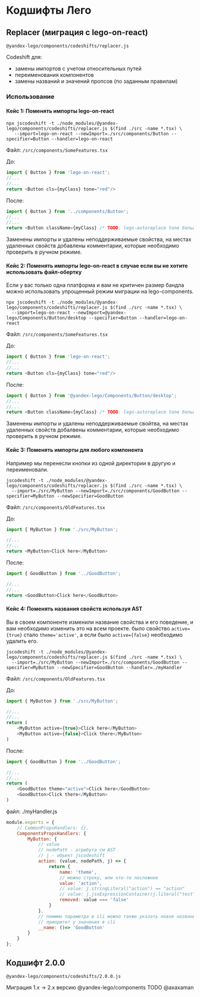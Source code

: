 
# Кодшифты Лего

## Replacer (миграция с lego-on-react)
`@yandex-lego/components/codeshifts/replacer.js`

 Codeshift для:
  - замены импортов с учетом относительных путей
  - переименования компонентов
  - замены названий и значений пропсов (по заданным правилам)

### Использование

#### Кейс 1: Поменять импорты lego-on-react

```
npx jscodeshift -t ./node_modules/@yandex-lego/components/codeshifts/replacer.js $(find ./src -name *.tsx) \
   --import=lego-on-react --newImport=./src/components/Button --specifier=Button --handler=lego-on-react
```

Файл: `/src/components/SomeFeatures.tsx`

До:
   ```js
   import { Button } from 'lego-on-react';
   //...
   //...
   return <Button cls={myClass} tone="red"/>
   ```

После:
   ```js
   import { Button } from '../components/Button';
   //...
   //...
   return <Button className={myClass} /* TODO: lego-autoreplace tone больше не поддерживается */ />
   ```
Заменены импорты и удалены неподдерживаемые свойства, на местах удаленных свойств добавлены комментарии, которые необходимо проверить в ручном режиме.

#### Кейс 2: Поменять импорты lego-on-react в случае если вы не хотите использовать файл-обертку

Если у вас только одна платформа и вам не критичен размер бандла можно использовать упрощенный режим миграции на lego-components.

```
npx jscodeshift -t ./node_modules/@yandex-lego/components/codeshifts/replacer.js $(find ./src -name *.tsx) \
  --import=lego-on-react --newImport=@yandex-lego/Components/Button/desktop --specifier=Button --handler=lego-on-react
```

Файл: `/src/components/SomeFeatures.tsx`

До:
   ```js
   import { Button } from 'lego-on-react';
   //...
   //...
   return <Button cls={myClass} tone="red"/>
   ```

После:
   ```js
   import { Button } from '@yandex-lego/Components/Button/desktop';
   //...
   //...
   return <Button className={myClass} /* TODO: lego-autoreplace tone больше не поддерживается */ />
   ```
Заменены импорты и удалены неподдерживаемые свойтва, на местах удаленных свойств добалвены комментарии, которые необходимо проверить в ручном режиме.

#### Кейс 3: Поменять импорты для любого компонента

Например мы перенесли кнопки из одной директории в другую и переименовали.

 ```
 jscodeshift -t ./node_modules/@yandex-lego/components/codeshifts/replacer.js $(find ./src -name *.tsx) \
   --import=./src/MyButton --newImport=./src/components/GoodButton --specifier=MyButton --newSpecifier=GoodButton
```

Файл: `/src/components/OldFeatures.tsx`

До:
```js
import { MyButton } from './src/MyButton';

//...
//...
return <MyButton>Click here</MyButton>

```
После:
```js
import { GoodButton } from '../GoodButton';

//...
//...
return <GoodButton>Click here</GoodButton>

```

#### Кейс 4: Поменять названия свойств используя AST

Вы в своем компоненте изменили название свойства и его поведение, и вам необходимо изменить это на всем проекте.
было свойство `active={true}` стало `theme='active'`, а если было `active={false}` необходимо удалить его.

 ```
 jscodeshift -t ./node_modules/@yandex-lego/components/codeshifts/replacer.js $(find ./src -name *.tsx) \
   --import=./src/MyButton --newImport=./src/components/GoodButton --specifier=MyButton --newSpecifier=GoodButton --handler=./myHandler
   ```

Файл: `/src/components/OldFeatures.tsx`

До:
```js
import { MyButton } from './src/MyButton';

//...
//...
return (
    <MyButton active={true}>Click here</MyButton>
    <MyButton active={false}>Click there</MyButton>
)

```
После:
```js
import { GoodButton } from '../GoodButton';

//...
//...
return (
    <GoodButton theme="active">Click here</GoodButton>
    <GoodButton>Click there</MyButton>
)
```

файл: ./myHandler.js
```js
module.exports = {
    // CommonPropsHandlers: {},
    ComponentsPropsHandlers: {
        MyButton: {
            // value
            // nodePath - атрибута см AST
            // j - объект jscodeshift
            action: (value, nodePath, j) => {
                return {
                    name: 'theme',
                    // можно строку, или что-то посложнее
                    value: 'action',
                    // value: j.stringLiteral("action") == "action"
                    // value: j.jsxExpressionContainer(j.literal("test")) == {"action"}
                    removed: value === 'false'
                }
            },
            // помимо параметра в cli можно также указать новое название для компонента
            // приоритет у значения в cli
            __name: ()=> 'GoodButton'
        }
    }
};
```

## Кодшифт 2.0.0
`@yandex-lego/components/codeshifts/2.0.0.js`

Миграция 1.x -> 2.x версию @yandex-lego/components
TODO @axaxaman